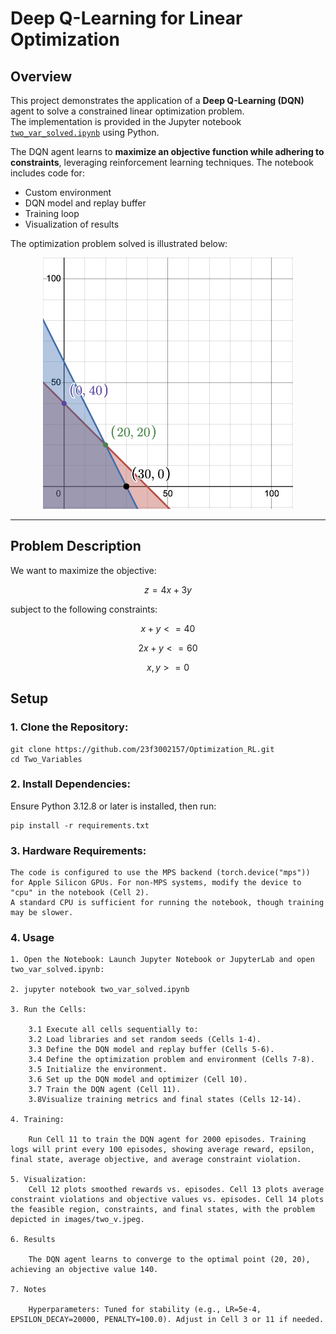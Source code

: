 # Deep Q-Learning for Linear Optimization

## Overview
This project demonstrates the application of a **Deep Q-Learning (DQN)** agent to solve a constrained linear optimization problem.  
The implementation is provided in the Jupyter notebook [`two_var_solved.ipynb`](./two_var_solved.ipynb) using Python.  

The DQN agent learns to **maximize an objective function while adhering to constraints**, leveraging reinforcement learning techniques. The notebook includes code for:

- Custom environment  
- DQN model and replay buffer  
- Training loop  
- Visualization of results  

The optimization problem solved is illustrated below:

<p align="center">
  <img src="./images/two_v.png" alt="Linear Optimization Problem" width="400"/>
</p>

---

## Problem Description

We want to maximize the objective:

```math
z = 4x + 3y
``` 
subject to the following constraints:

```math
x + y <= 40
```

```math
2x + y <= 60
```

```math
x, y >= 0
```


## Setup

### 1. Clone the Repository:

```
git clone https://github.com/23f3002157/Optimization_RL.git
cd Two_Variables
```


### 2. Install Dependencies: 
Ensure Python 3.12.8 or later is installed, then run:

```
pip install -r requirements.txt
```


### 3. Hardware Requirements:

```
The code is configured to use the MPS backend (torch.device("mps")) for Apple Silicon GPUs. For non-MPS systems, modify the device to "cpu" in the notebook (Cell 2). 
A standard CPU is sufficient for running the notebook, though training may be slower.
```

### 4. Usage

```
1. Open the Notebook: Launch Jupyter Notebook or JupyterLab and open two_var_solved.ipynb:

2. jupyter notebook two_var_solved.ipynb

3. Run the Cells:

    3.1 Execute all cells sequentially to:
    3.2 Load libraries and set random seeds (Cells 1-4).
    3.3 Define the DQN model and replay buffer (Cells 5-6).
    3.4 Define the optimization problem and environment (Cells 7-8).
    3.5 Initialize the environment.
    3.6 Set up the DQN model and optimizer (Cell 10).
    3.7 Train the DQN agent (Cell 11).
    3.8Visualize training metrics and final states (Cells 12-14).

4. Training:

    Run Cell 11 to train the DQN agent for 2000 episodes. Training logs will print every 100 episodes, showing average reward, epsilon, final state, average objective, and average constraint violation.

5. Visualization:
    Cell 12 plots smoothed rewards vs. episodes. Cell 13 plots average constraint violations and objective values vs. episodes. Cell 14 plots the feasible region, constraints, and final states, with the problem depicted in images/two_v.jpeg.

6. Results

    The DQN agent learns to converge to the optimal point (20, 20), achieving an objective value 140. 

7. Notes

    Hyperparameters: Tuned for stability (e.g., LR=5e-4, EPSILON_DECAY=20000, PENALTY=100.0). Adjust in Cell 3 or 11 if needed.
```
